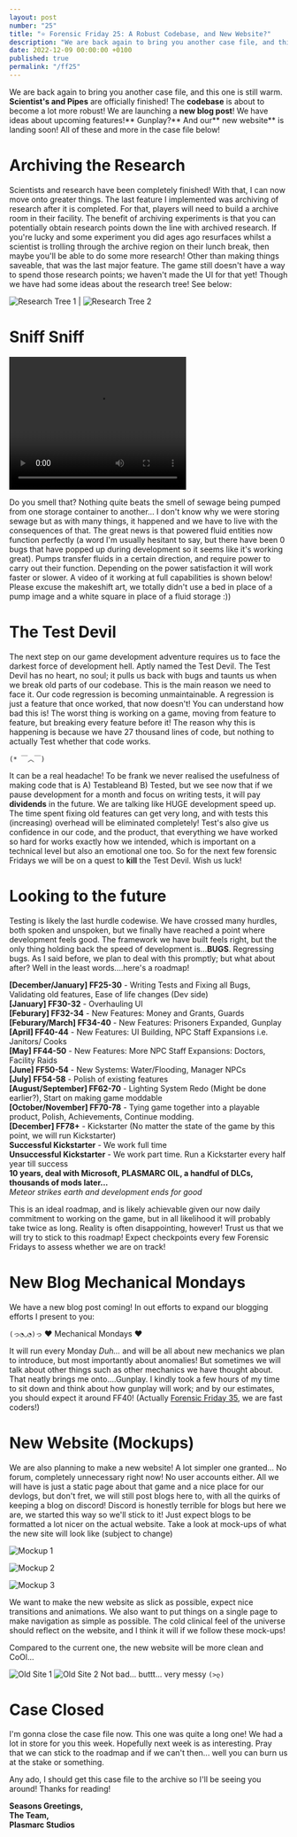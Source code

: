 ```yaml
---
layout: post
number: "25"
title: "⭐ Forensic Friday 25: A Robust Codebase, and New Website?"
description: "We are back again to bring you another case file, and this one is still warm. **Scientist's and Pipes** are officially finished! The **codebase** is about to become a lot more robust! We are launching a **new blog post**! We have ideas about upcoming features!** Gunplay?** And our** new website** is landing soon! All of these and more in the case file below!"
date: 2022-12-09 00:00:00 +0100
published: true
permalink: "/ff25"
---
```


We are back again to bring you another case file, and this one is still warm. **Scientist's and Pipes** are officially finished! The **codebase** is about to become a lot more robust! We are launching a **new blog post**! We have ideas about upcoming features!** Gunplay?** And our** new website** is landing soon! All of these and more in the case file below!

# Archiving the Research

Scientists and research have been completely finished! With that, I can now move onto greater things. The last feature I implemented was archiving of research after it is completed. For that, players will need to build a archive room in their facility. The benefit of archiving experiments is that you can potentially obtain research points down the line with archived research. If you're lucky and some experiment you did ages ago resurfaces whilst a scientist is trolling through the archive region on their lunch break, then maybe you'll be able to do some more research! Other than making things saveable, that was the last major feature. The game still doesn't have a way to spend those research points; we haven't made the UI for that yet! Though we have had some ideas about the research tree! See below:


![Research Tree 1](./forensic-friday-media/ff25/research1.png) | ![Research Tree 2](./forensic-friday-media/ff25/research2.png)

# Sniff Sniff

<video width="320" height="240" controls>
<source src="./forensic-friday-media/ff25/pump.mp4" type="video/mp4">
Your browser does not support the video tag.
</video>

Do you smell that? Nothing quite beats the smell of sewage being pumped from one storage container to another... I don't know why we were storing sewage but as with many things, it happened and we have to live with the consequences of that. The great news is that powered fluid entities now function perfectly (a word I'm usually hesitant to say, but there have been 0 bugs that have popped up during development so it seems like it's working great). Pumps transfer fluids in a certain direction, and require power to carry out their function. Depending on the power satisfaction it will work faster or slower. A video of it working at full capabilities is shown below! Please excuse the makeshift art, we totally didn't use a bed in place of a pump image and a white square in place of a fluid storage :))

# The Test Devil

The next step on our game development adventure requires us to face the darkest force of development hell. Aptly named the Test Devil. The Test Devil has no heart, no soul; it pulls us back with bugs and taunts us when we break old parts of our codebase. This is the main reason we need to face it. Our code regression is becoming unmaintainable. A regression is just a feature that once worked, that now doesn't! You can understand how bad this is! The worst thing is working on a game, moving from feature to feature, but breaking every feature before it! The reason why this is happening is because we have 27 thousand lines of code, but nothing to actually Test whether that code works. 

`(* ￣︿￣)`

It can be a real headache! To be frank we never realised the usefulness of making code that is A) Testableand B) Tested, but we see now that if we pause development for a month and focus on writing tests, it will pay **dividends** in the future. We are talking like HUGE development speed up. The time spent fixing old features can get very long, and with tests this (increasing) overhead will be eliminated completely! Test's also give us confidence in our code, and the product, that everything we have worked so hard for works exactly how we intended, which is important on a technical level but also an emotional one too. So for the next few forensic Fridays we will be on a quest to **kill** the Test Devil. Wish us luck!

# Looking to the future

Testing is likely the last hurdle codewise. We have crossed many hurdles, both spoken and unspoken, but we finally have reached a point where development feels good. The framework we have built feels right, but the only thing holding back the speed of development is...**BUGS**. Regressing bugs. As I said before, we plan to deal with this promptly; but what about after? Well in the least words....here's a roadmap!

**[December/January] FF25-30** - Writing Tests and Fixing all Bugs, Validating old features, Ease of life changes (Dev side)\
**[January] FF30-32** - Overhauling UI\
**[Feburary] FF32-34** - New Features: Money and Grants, Guards\
**[Feburary/March] FF34-40** - New Features: Prisoners Expanded, Gunplay\
**[April] FF40-44** - New Features: UI Building, NPC Staff Expansions i.e. Janitors/ Cooks\
**[May] FF44-50** - New Features: More NPC Staff Expansions: Doctors, Facility Raids\
**[June] FF50-54** - New Systems: Water/Flooding, Manager NPCs \
**[July] FF54-58** - Polish of existing features\
**[August/September] FF62-70** - Lighting System Redo (Might be done earlier?), Start on making game moddable\
**[October/November] FF70-78** - Tying game together into a playable product, Polish, Achievements, Continue modding.\
**[December] FF78+** - Kickstarter (No matter the state of the game by this point, we will run Kickstarter)\
**Successful Kickstarter** - We work full time\
**Unsuccessful Kickstarter** - We work part time. Run a Kickstarter every half year till success\
**10 years, deal with Microsoft, PLASMARC OIL, a handful of DLCs, thousands of mods later...**\
*Meteor strikes earth and development ends for good*

This is an ideal roadmap, and is likely achievable given our now daily commitment to working on the game, but in all likelihood it will probably take twice as long. Reality is often disappointing, however! Trust us that we will try to stick to this roadmap! Expect checkpoints every few Forensic Fridays to assess whether we are on track!

# New Blog Mechanical Mondays

We have a new blog post coming! In out efforts to expand our blogging efforts I present to you:

`(っ◔◡◔)っ` ❤ Mechanical Mondays ❤

It will run every Monday *Duh...* and will be all about new mechanics we plan to introduce, but most importantly about anomalies! But sometimes we will talk about other things such as other mechanics we have thought about. That neatly brings me onto....Gunplay. I kindly took a few hours of my time to sit down and think about how gunplay will work; and by our estimates, you should expect it around FF40! (Actually [Forensic Friday 35](/ff35), we are fast coders!)

# New Website (Mockups)

We are also planning to make a new website! A lot simpler one granted... No forum, completely unnecessary right now! No user accounts either. All we will have is just a static page about that game and a nice place for our devlogs, but don't fret, we will still post blogs here to, with all the quirks of keeping a blog on discord! Discord is honestly terrible for blogs but here we are, we started this way so we'll stick to it! Just expect blogs to be formatted a lot nicer on the actual website. Take a look at mock-ups of what the new site will look like (subject to change)

![Mockup 1](./forensic-friday-media/ff25/mockup1.png)

![Mockup 2](./forensic-friday-media/ff25/mockup2.png)

![Mockup 3](./forensic-friday-media/ff25/mockup3.png)

We want to make the new website as slick as possible, expect nice transitions and animations. We also want to put things on a single page to make navigation as simple as possible. The cold clinical feel of the universe should reflect on the website, and I think it will if we follow these mock-ups!

Compared to the current one, the new website will be more clean and CoOl...

![Old Site 1](./forensic-friday-media/ff25/old1.png)
![Old Site 2](./forensic-friday-media/ff25/old2.png)
Not bad... buttt... very messy `(>ლ)`

# Case Closed

I'm gonna close the case file now. This one was quite a long one! We had a lot in store for you this week. Hopefully next week is as interesting. Pray that we can stick to the roadmap and if we can't then... well you can burn us at the stake or something.

Any ado, I should get this case file to the archive so I'll be seeing you around! Thanks for reading!

**Seasons Greetings,**\
**The Team,**\
**Plasmarc Studios**
